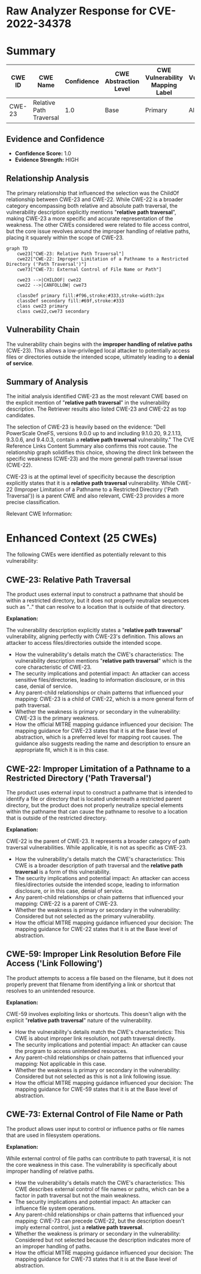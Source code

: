 # Raw Analyzer Response for CVE-2022-34378

# Summary
| CWE ID | CWE Name | Confidence | CWE Abstraction Level | CWE Vulnerability Mapping Label | CWE-Vulnerability Mapping Notes |
|---|---|---|---|---|---|
| CWE-23 | Relative Path Traversal | 1.0 | Base | Primary | Allowed |

## Evidence and Confidence

*   **Confidence Score:** 1.0
*   **Evidence Strength:** HIGH

## Relationship Analysis
The primary relationship that influenced the selection was the ChildOf relationship between CWE-23 and CWE-22. While CWE-22 is a broader category encompassing both relative and absolute path traversal, the vulnerability description explicitly mentions "**relative path traversal**", making CWE-23 a more specific and accurate representation of the weakness. The other CWEs considered were related to file access control, but the core issue revolves around the improper handling of relative paths, placing it squarely within the scope of CWE-23.

```mermaid
graph TD
    cwe23["CWE-23: Relative Path Traversal"]
    cwe22["CWE-22: Improper Limitation of a Pathname to a Restricted Directory ('Path Traversal')"]
    cwe73["CWE-73: External Control of File Name or Path"]
    
    cwe23 -->|CHILDOF| cwe22
    cwe22 -->|CANFOLLOW| cwe73
    
    classDef primary fill:#f96,stroke:#333,stroke-width:2px
    classDef secondary fill:#69f,stroke:#333
    class cwe23 primary
    class cwe22,cwe73 secondary
```

## Vulnerability Chain
The vulnerability chain begins with the **improper handling of relative paths** (CWE-23). This allows a low-privileged local attacker to potentially access files or directories outside the intended scope, ultimately leading to a **denial of service**.

## Summary of Analysis
The initial analysis identified CWE-23 as the most relevant CWE based on the explicit mention of "**relative path traversal**" in the vulnerability description. The Retriever results also listed CWE-23 and CWE-22 as top candidates.

The selection of CWE-23 is heavily based on the evidence: "Dell PowerScale OneFS, versions 9.0.0 up to and including 9.1.0.20, 9.2.1.13, 9.3.0.6, and 9.4.0.3, contain a **relative path traversal** vulnerability." The CVE Reference Links Content Summary also confirms this root cause. The relationship graph solidifies this choice, showing the direct link between the specific weakness (CWE-23) and the more general path traversal issue (CWE-22).

CWE-23 is at the optimal level of specificity because the description explicitly states that it is a **relative path traversal** vulnerability. While CWE-22 (Improper Limitation of a Pathname to a Restricted Directory ('Path Traversal')) is a parent CWE and also relevant, CWE-23 provides a more precise classification.

Relevant CWE Information:

# Enhanced Context (25 CWEs)
The following CWEs were identified as potentially relevant to this vulnerability:

## CWE-23: Relative Path Traversal
The product uses external input to construct a pathname that should be within a restricted directory, but it does not properly neutralize sequences such as ".." that can resolve to a location that is outside of that directory.

**Explanation:**

The vulnerability description explicitly states a "**relative path traversal**" vulnerability, aligning perfectly with CWE-23's definition. This allows an attacker to access files/directories outside the intended scope.

*   How the vulnerability's details match the CWE's characteristics: The vulnerability description mentions "**relative path traversal**" which is the core characteristic of CWE-23.
*   The security implications and potential impact: An attacker can access sensitive files/directories, leading to information disclosure, or in this case, denial of service.
*   Any parent-child relationships or chain patterns that influenced your mapping: CWE-23 is a child of CWE-22, which is a more general form of path traversal.
*   Whether the weakness is primary or secondary in the vulnerability: CWE-23 is the primary weakness.
*   How the official MITRE mapping guidance influenced your decision: The mapping guidance for CWE-23 states that it is at the Base level of abstraction, which is a preferred level for mapping root causes. The guidance also suggests reading the name and description to ensure an appropriate fit, which it is in this case.

## CWE-22: Improper Limitation of a Pathname to a Restricted Directory ('Path Traversal')
The product uses external input to construct a pathname that is intended to identify a file or directory that is located underneath a restricted parent directory, but the product does not properly neutralize special elements within the pathname that can cause the pathname to resolve to a location that is outside of the restricted directory.

**Explanation:**

CWE-22 is the parent of CWE-23. It represents a broader category of path traversal vulnerabilities. While applicable, it is not as specific as CWE-23.

*   How the vulnerability's details match the CWE's characteristics: This CWE is a broader description of path traversal and the **relative path traversal** is a form of this vulnerability.
*   The security implications and potential impact: An attacker can access files/directories outside the intended scope, leading to information disclosure, or in this case, denial of service.
*   Any parent-child relationships or chain patterns that influenced your mapping: CWE-22 is a parent of CWE-23.
*   Whether the weakness is primary or secondary in the vulnerability: Considered but not selected as the primary vulnerability.
*   How the official MITRE mapping guidance influenced your decision: The mapping guidance for CWE-22 states that it is at the Base level of abstraction.

## CWE-59: Improper Link Resolution Before File Access ('Link Following')
The product attempts to access a file based on the filename, but it does not properly prevent that filename from identifying a link or shortcut that resolves to an unintended resource.

**Explanation:**

CWE-59 involves exploiting links or shortcuts. This doesn't align with the explicit "**relative path traversal**" nature of the vulnerability.

*   How the vulnerability's details match the CWE's characteristics: This CWE is about improper link resolution, not path traversal directly.
*   The security implications and potential impact: An attacker can cause the program to access unintended resources.
*   Any parent-child relationships or chain patterns that influenced your mapping: Not applicable in this case.
*   Whether the weakness is primary or secondary in the vulnerability: Considered but not selected as this is not a link following issue.
*   How the official MITRE mapping guidance influenced your decision: The mapping guidance for CWE-59 states that it is at the Base level of abstraction.

## CWE-73: External Control of File Name or Path
The product allows user input to control or influence paths or file names that are used in filesystem operations.

**Explanation:**

While external control of file paths can contribute to path traversal, it is not the core weakness in this case. The vulnerability is specifically about improper handling of relative paths.

*   How the vulnerability's details match the CWE's characteristics: This CWE describes external control of file names or paths, which can be a factor in path traversal but not the main weakness.
*   The security implications and potential impact: An attacker can influence file system operations.
*   Any parent-child relationships or chain patterns that influenced your mapping: CWE-73 can precede CWE-22, but the description doesn't imply external control, just a **relative path traversal**.
*   Whether the weakness is primary or secondary in the vulnerability: Considered but not selected because the description indicates more of an improper handling of paths.
*   How the official MITRE mapping guidance influenced your decision: The mapping guidance for CWE-73 states that it is at the Base level of abstraction.